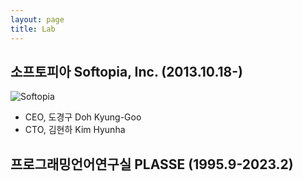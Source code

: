 ```yaml
---
layout: page
title: Lab
---
```


소프토피아 Softopia, Inc. (2013.10.18-)
--------------

![Softopia](https://i.imgur.com/3Z4nx6n.png)

-	CEO, 도경구 Doh Kyung-Goo
-	CTO, 김현하 Kim Hyunha

프로그래밍언어연구실 PLASSE (1995.9-2023.2)
--------------------------------
